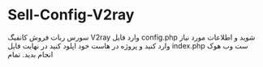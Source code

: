 # Sell-Config-V2ray

سورس ربات فروش کانفیگ V2ray
وارد فایل config.php شوید و اطلاعات مورد نیاز وارد کنید و پروژه در هاست خود اپلود کنید
در نهایت فایل index.php ست وب هوک انجام بدید. تمام
